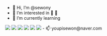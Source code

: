 - 👋 Hi, I’m @sewony
- 👀 I’m interested in
:musical_keyboard: :movie_camera:
- 🌱 I’m currently learning 
<img src="https://img.shields.io/badge/TensorFlow-FF6F00?style=flat&logo=TensorFlow&logoColor=blue"/>
<img src="https://img.shields.io/badge/Python-3776AB?style=flat&logo=Python&logoColor=blueviolet"/>
<img src="https://img.shields.io/badge/C++-00599C?style=flat&logo=C++&logoColor=red"/>
<img src="https://img.shields.io/badge/C-A8B9CC?style=flat&logo=C&logoColor=orange"/>
<img src="https://img.shields.io/badge/Java-007396?style=flat&logo=Java&logoColor=yellow"/>
<img src="https://img.shields.io/badge/JavaScript-F7DF1E?style=flat&logo=JavaScript&logoColor=green"/>
- 📫 youpisewon@naver.com
<!---
sewony/sewony is a ✨ special ✨ repository because its `README.md` (this file) appears on your GitHub profile.
You can click the Preview link to take a look at your changes.
--->
